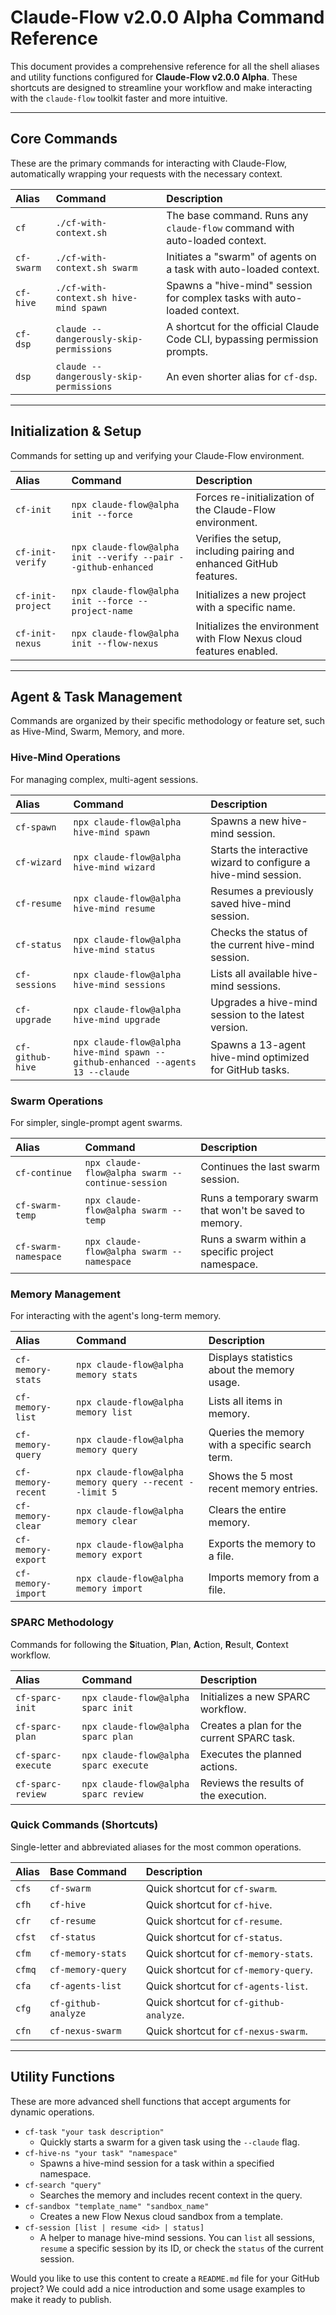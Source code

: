 # Claude-Flow v2.0.0 Alpha Command Reference

This document provides a comprehensive reference for all the shell aliases and utility functions configured for **Claude-Flow v2.0.0 Alpha**. These shortcuts are designed to streamline your workflow and make interacting with the `claude-flow` toolkit faster and more intuitive.

---
## Core Commands
These are the primary commands for interacting with Claude-Flow, automatically wrapping your requests with the necessary context.

| Alias | Command | Description |
| :--- | :--- | :--- |
| `cf` | `./cf-with-context.sh` | The base command. Runs any `claude-flow` command with auto-loaded context. |
| `cf-swarm` | `./cf-with-context.sh swarm` | Initiates a "swarm" of agents on a task with auto-loaded context. |
| `cf-hive` | `./cf-with-context.sh hive-mind spawn` | Spawns a "hive-mind" session for complex tasks with auto-loaded context. |
| `cf-dsp` | `claude --dangerously-skip-permissions` | A shortcut for the official Claude Code CLI, bypassing permission prompts. |
| `dsp` | `claude --dangerously-skip-permissions` | An even shorter alias for `cf-dsp`. |

---
## Initialization & Setup
Commands for setting up and verifying your Claude-Flow environment.

| Alias | Command | Description |
| :--- | :--- | :--- |
| `cf-init` | `npx claude-flow@alpha init --force` | Forces re-initialization of the Claude-Flow environment. |
| `cf-init-verify` | `npx claude-flow@alpha init --verify --pair --github-enhanced`| Verifies the setup, including pairing and enhanced GitHub features. |
| `cf-init-project`| `npx claude-flow@alpha init --force --project-name` | Initializes a new project with a specific name. |
| `cf-init-nexus`| `npx claude-flow@alpha init --flow-nexus` | Initializes the environment with Flow Nexus cloud features enabled. |

---
## Agent & Task Management
Commands are organized by their specific methodology or feature set, such as Hive-Mind, Swarm, Memory, and more.

### Hive-Mind Operations
For managing complex, multi-agent sessions.

| Alias | Command | Description |
| :--- | :--- | :--- |
| `cf-spawn` | `npx claude-flow@alpha hive-mind spawn` | Spawns a new hive-mind session. |
| `cf-wizard` | `npx claude-flow@alpha hive-mind wizard` | Starts the interactive wizard to configure a hive-mind session. |
| `cf-resume` | `npx claude-flow@alpha hive-mind resume` | Resumes a previously saved hive-mind session. |
| `cf-status` | `npx claude-flow@alpha hive-mind status` | Checks the status of the current hive-mind session. |
| `cf-sessions`| `npx claude-flow@alpha hive-mind sessions` | Lists all available hive-mind sessions. |
| `cf-upgrade` | `npx claude-flow@alpha hive-mind upgrade` | Upgrades a hive-mind session to the latest version. |
| `cf-github-hive`| `npx claude-flow@alpha hive-mind spawn --github-enhanced --agents 13 --claude` | Spawns a 13-agent hive-mind optimized for GitHub tasks. |

### Swarm Operations
For simpler, single-prompt agent swarms.

| Alias | Command | Description |
| :--- | :--- | :--- |
| `cf-continue` | `npx claude-flow@alpha swarm --continue-session` | Continues the last swarm session. |
| `cf-swarm-temp`| `npx claude-flow@alpha swarm --temp` | Runs a temporary swarm that won't be saved to memory. |
| `cf-swarm-namespace`| `npx claude-flow@alpha swarm --namespace` | Runs a swarm within a specific project namespace. |

### Memory Management
For interacting with the agent's long-term memory.

| Alias | Command | Description |
| :--- | :--- | :--- |
| `cf-memory-stats`| `npx claude-flow@alpha memory stats` | Displays statistics about the memory usage. |
| `cf-memory-list` | `npx claude-flow@alpha memory list` | Lists all items in memory. |
| `cf-memory-query`| `npx claude-flow@alpha memory query` | Queries the memory with a specific search term. |
| `cf-memory-recent`| `npx claude-flow@alpha memory query --recent --limit 5` | Shows the 5 most recent memory entries. |
| `cf-memory-clear`| `npx claude-flow@alpha memory clear` | Clears the entire memory. |
| `cf-memory-export`| `npx claude-flow@alpha memory export` | Exports the memory to a file. |
| `cf-memory-import`| `npx claude-flow@alpha memory import` | Imports memory from a file. |

### SPARC Methodology
Commands for following the **S**ituation, **P**lan, **A**ction, **R**esult, **C**ontext workflow.

| Alias | Command | Description |
| :--- | :--- | :--- |
| `cf-sparc-init` | `npx claude-flow@alpha sparc init` | Initializes a new SPARC workflow. |
| `cf-sparc-plan` | `npx claude-flow@alpha sparc plan` | Creates a plan for the current SPARC task. |
| `cf-sparc-execute`| `npx claude-flow@alpha sparc execute` | Executes the planned actions. |
| `cf-sparc-review`| `npx claude-flow@alpha sparc review` | Reviews the results of the execution. |

### Quick Commands (Shortcuts)
Single-letter and abbreviated aliases for the most common operations.

| Alias | Base Command | Description |
| :--- | :--- | :--- |
| `cfs` | `cf-swarm` | Quick shortcut for `cf-swarm`. |
| `cfh` | `cf-hive` | Quick shortcut for `cf-hive`. |
| `cfr` | `cf-resume` | Quick shortcut for `cf-resume`. |
| `cfst` | `cf-status` | Quick shortcut for `cf-status`. |
| `cfm` | `cf-memory-stats` | Quick shortcut for `cf-memory-stats`. |
| `cfmq` | `cf-memory-query` | Quick shortcut for `cf-memory-query`. |
| `cfa` | `cf-agents-list` | Quick shortcut for `cf-agents-list`. |
| `cfg` | `cf-github-analyze` | Quick shortcut for `cf-github-analyze`. |
| `cfn` | `cf-nexus-swarm` | Quick shortcut for `cf-nexus-swarm`. |

---
## Utility Functions
These are more advanced shell functions that accept arguments for dynamic operations.

* `cf-task "your task description"`
    * Quickly starts a swarm for a given task using the `--claude` flag.
* `cf-hive-ns "your task" "namespace"`
    * Spawns a hive-mind session for a task within a specified namespace.
* `cf-search "query"`
    * Searches the memory and includes recent context in the query.
* `cf-sandbox "template_name" "sandbox_name"`
    * Creates a new Flow Nexus cloud sandbox from a template.
* `cf-session [list | resume <id> | status]`
    * A helper to manage hive-mind sessions. You can `list` all sessions, `resume` a specific session by its ID, or check the `status` of the current session.

Would you like to use this content to create a `README.md` file for your GitHub project? We could add a nice introduction and some usage examples to make it ready to publish.
